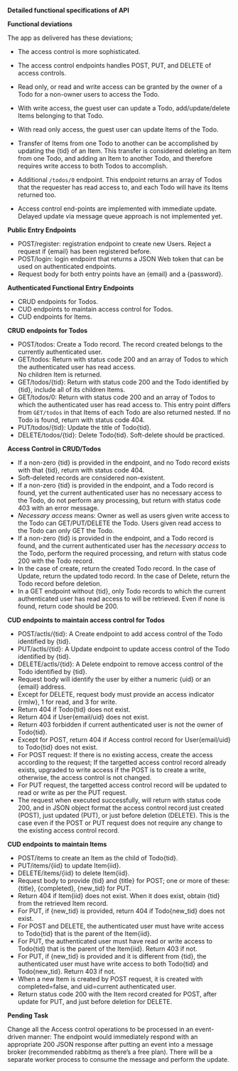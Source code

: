 **Detailed functional specifications of API**

**Functional deviations**

The app as delivered has these deviations;

- The access control is more sophisticated.
- The access control endpoints handles POST, PUT, and DELETE of access controls.
- Read only, or read and write access can be granted by the owner of a Todo for a non-owner users to access the Todo.
- With write access, the guest user can update a Todo, add/update/delete Items belonging to that Todo.
- With read only access, the guest user can update Items of the Todo.
- Transfer of Items from one Todo to another can be accomplished by updating the {tid} of an Item.  This transfer
  is considered deleting an Item from one Todo, and adding an Item to another Todo, and therefore requires
  write access to both Todos to accomplish.
  
- Additional `/todos/0` endpoint.  This endpoint returns an array of Todos that the requester has read access to, and each
  Todo will have its Items returned too.
  
- Access control end-points are implemented with immediate update.  Delayed update via message queue approach is not 
  implemented yet.

**Public Entry Endpoints**
- POST/register: registration endpoint to create new Users.  Reject a request if {email} has been registered before.
- POST/login: login endpoint that returns a JSON Web token that can be used on authenticated endpoints.
- Request body for both entry points have an {email} and a {password}.

**Authenticated Functional Entry Endpoints**
- CRUD endpoints for Todos.
- CUD endpoints to maintain access control for Todos.
- CUD endpoints for Items.

**CRUD endpoints for Todos**
- POST/todos: Create a Todo record.  The record created belongs to the currently authenticated user.
- GET/todos: Return with status code 200 and an array of Todos to which the authenticated user has read access.  
  No children Item is returned.
- GET/todos/{tid}: Return with status code 200 and the Todo identified by {tid}, include all of its children Items.  
- GET/todos/0: Return with status code 200 and an array of Todos to which the authenticated user has read access to. 
  This entry point differs from `GET/todos` in that Items of each Todo are also returned nested.
  If no Todo is found, return with status code 404.
- PUT/todos/{tid}: Update the title of Todo{tid}.
- DELETE/todos/{tid}: Delete Todo{tid}. Soft-delete should be practiced.

**Access Control in CRUD/Todos**
- If a non-zero {tid} is provided in the endpoint, and no Todo record exists with that {tid}, return with status code 404.
- Soft-deleted records are considered non-existent.
- If a non-zero {tid} is provided in the endpoint, and a Todo record is found, yet the current authenticated user has no 
  necessary access to the Todo, do not perform any processing, but return with status code 403 with an error message.
- *Necessary access* means: Owner as well as users given write access to the Todo can GET/PUT/DELETE the Todo.  Users given
  read access to the Todo can only GET the Todo.
- If a non-zero {tid} is provided in the endpoint, and a Todo record is found, and the current authenticated user has the 
  *necessary access* to the Todo, perform the required processing, and return with status code 200 with the Todo record.
- In the case of create, return the created Todo record.  In the case of Update, return the updated todo record.  In the
  case of Delete, return the Todo record before deletion.
- In a GET endpoint without {tid}, only Todo records to which the current authenticated user has read access to will be 
  retrieved.  Even if none is found, return code should be 200.

**CUD endpoints to maintain access control for Todos**
- POST/actls/{tid}: A Create endpoint to add access control of the Todo identified by {tid}.
- PUT/actls/{tid}: A Update endpoint to update access control of the Todo identified by {tid}.
- DELETE/actls/{tid}: A Delete endpoint to remove access control of the Todo identified by {tid}.
- Request body will identify the user by either a numeric {uid} or an {email} address.
- Except for DELETE, request body must provide an access indicator {rmlw}, 1 for read, and 3 for write.
- Return 404 if Todo{tid} does not exist.
- Return 404 if User{email/uid} does not exist.
- Return 403 forbidden if current authenticated user is not the owner of Todo{tid}.
- Except for POST, return 404 if Access control record for User{email/uid} to Todo{tid} does not exist.
- For POST request: If there is no existing access, create the access according to the request;  If the targetted access control 
  record already exists, upgraded to write access if the POST is to create a write, otherwise, the access control is not changed.
- For PUT request, the targetted access control record will be updated to read or write as per the PUT request.
- The request when executed successfully, will return with status code 200, and in JSON object format the access control record 
  just created (POST), just updated (PUT), or just before deletion (DELETE).  This is the case even if the POST or PUT request
  does not require any change to the existing access control record.

**CUD endpoints to maintain Items**
- POST/items to create an Item as the child of Todo{tid}.
- PUT/items/{iid} to update Item{iid}.
- DELETE/items/{iid} to delete Item{iid}.
- Request body to provide {tid} and {title} for POST; one or more of these: {title}, {completed}, {new_tid} for PUT.
- Return 404 if Item{iid} does not exist.  When it does exist, obtain {tid} from the retrieved Item record.
- For PUT, if {new_tid} is provided, return 404 if Todo{new_tid} does not exist. 
- For POST and DELETE, the authenticated user must have write access to Todo{tid} that is the parent of the Item{iid}.
- For PUT, the authenticated user must have read or write access to Todo{tid} that is the parent of the Item{iid}. 
  Return 403 if not.
- For PUT, if {new_tid} is provided and it is different from {tid}, the authenticated user must have write access to 
  both Todo{tid} and Todo{new_tid}.  Return 403 if not.
- When a new Item is created by POST request, it is created with completed=false, and uid=current authenticated user.
- Return status code 200 with the Item record created for POST, after update for PUT, and just before deletion for DELETE.


**Pending Task**

Change all the Access control operations to be processed in an event-driven manner: The endpoint would 
immediately respond with an appropriate 200 JSON response after putting an event into a message broker (recommended rabbitmq 
as there’s a free plan).  There will be a separate worker process to consume the message and perform the update.

